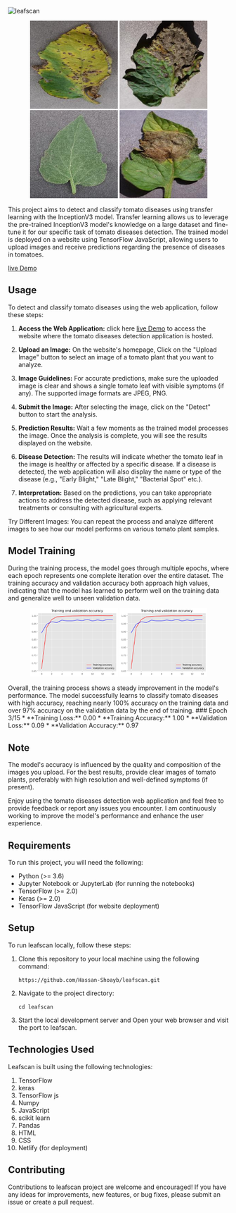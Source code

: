 ![leafscan](https://socialify.git.ci/Hassan-Shoayb/leafscan/image?description=1&descriptionEditable=A%20project%20that%20demonstrates%20the%20application%20of%20machine%20learning%20and%20transfer%20learning%20techniques%20to%20identify%20diseases%20in%20tomato%20leaves.&forks=1&issues=1&name=1&owner=1&stargazers=1&theme=Light)

<!-- First Row -->
<p align="center">
  <img src="./disease/image1.JPG" width="200" alt="Image 1">
  <img src="./disease/image2.JPG" width="200" alt="Image 2">
  <img src="./disease/image3.JPG" width="200" alt="Image 3">
  <img src="./disease/image4.JPG" width="200" alt="Image 4">
</p>

This project aims to detect and classify tomato diseases using transfer learning with the InceptionV3 model. Transfer learning allows us to leverage the pre-trained InceptionV3 model's knowledge on a large dataset and fine-tune it for our specific task of tomato diseases detection. The trained model is deployed on a website using TensorFlow JavaScript, allowing users to upload images and receive predictions regarding the presence of diseases in tomatoes.

[live Demo](https://leafscan.netlify.app//)

## Usage
To detect and classify tomato diseases using the web application, follow these steps:

1. **Access the Web Application:** click here [live Demo](https://leafscan.netlify.app//) to access the website where the tomato diseases detection application is hosted.

2. **Upload an Image:** On the website's homepage, Click on the "Upload Image" button to select an image of a tomato plant that you want to analyze.

3. **Image Guidelines:** For accurate predictions, make sure the uploaded image is clear and shows a single tomato leaf with visible symptoms (if any). The supported image formats are JPEG, PNG.

4. **Submit the Image:** After selecting the image, click on the "Detect" button to start the analysis.

5. **Prediction Results:** Wait a few moments as the trained model processes the image. Once the analysis is complete, you will see the results displayed on the website.

6. **Disease Detection:** The results will indicate whether the tomato leaf in the image is healthy or affected by a specific disease. If a disease is detected, the web application will also display the name or type of the disease (e.g., "Early Blight," "Late Blight," "Bacterial Spot" etc.).

7. **Interpretation:** Based on the predictions, you can take appropriate actions to address the detected disease, such as applying relevant treatments or consulting with agricultural experts.

Try Different Images: You can repeat the process and analyze different images to see how our model performs on various tomato plant samples.

## Model Training
During the training process, the model goes through multiple epochs, where each epoch represents one complete iteration over the entire dataset. The training accuracy and validation accuracy both approach high values, indicating that the model has learned to perform well on the training data and generalize well to unseen validation data.

<p align="center">
<img src="./images/Acc.png" width="200" alt="Image 2">
<img src="./images/Acc.png" width="200" alt="Image 2">
</p>
Overall, the training process shows a steady improvement in the model's performance. The model successfully learns to classify tomato diseases with high accuracy, reaching nearly 100% accuracy on the training data and over 97% accuracy on the validation data by the end of training.
### Epoch 3/15
* **Training Loss:** 0.00
* **Training Accuracy:** 1.00
* **Validation Loss:** 0.09
* **Validation Accuracy:** 0.97

## Note
The model's accuracy is influenced by the quality and composition of the images you upload. For the best results, provide clear images of tomato plants, preferably with high resolution and well-defined symptoms (if present).

Enjoy using the tomato diseases detection web application and feel free to provide feedback or report any issues you encounter. I am continuously working to improve the model's performance and enhance the user experience.

## Requirements
To run this project, you will need the following:

* Python (>= 3.6)
* Jupyter Notebook or JupyterLab (for running the notebooks)
* TensorFlow (>= 2.0)
* Keras (>= 2.0)
* TensorFlow JavaScript (for website deployment)

## Setup
To run leafscan locally, follow these steps:
1. Clone this repository to your local machine using the following command:
   ```
   https://github.com/Hassan-Shoayb/leafscan.git
   ```

2. Navigate to the project directory:
   ```
   cd leafscan
   ```
3. Start the local development server and Open your web browser and visit the port to leafscan.

## Technologies Used
Leafscan is built using the following technologies:

1. TensorFlow
2. keras
3. TensorFlow js
4. Numpy
5. JavaScript
6. scikit learn
7. Pandas
8. HTML
9. CSS
10. Netlify (for deployment)

## Contributing
Contributions to leafscan project are welcome and encouraged! If you have any ideas for improvements, new features, or bug fixes, please submit an issue or create a pull request.
